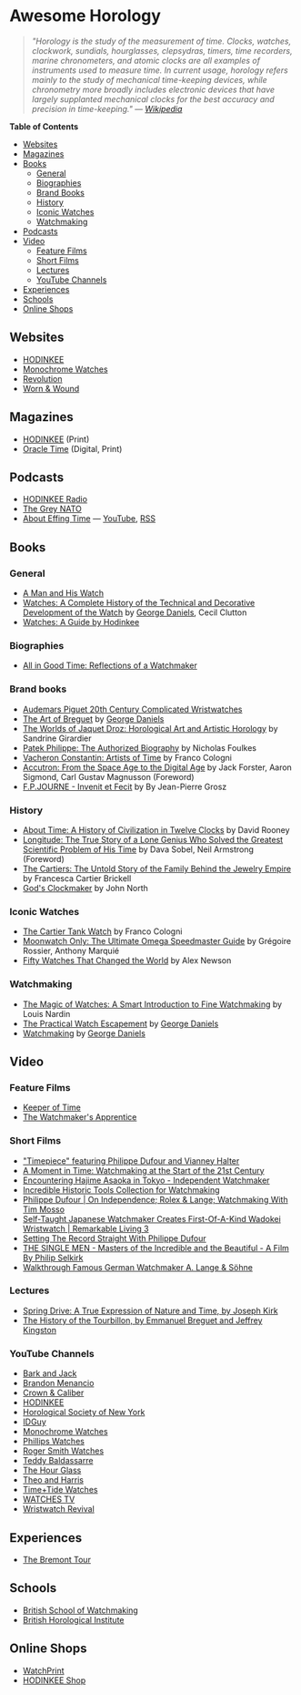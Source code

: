 # Awesome Horology

> _"Horology is the study of the measurement of time. Clocks, watches, clockwork, sundials, hourglasses, clepsydras, timers, time recorders, marine chronometers, and atomic clocks are all examples of instruments used to measure time. In current usage, horology refers mainly to the study of mechanical time-keeping devices, while chronometry more broadly includes electronic devices that have largely supplanted mechanical clocks for the best accuracy and precision in time-keeping." — [Wikipedia](https://en.wikipedia.org/wiki/Horology)_

**Table of Contents**

- [Websites](#websites)
- [Magazines](#magazines)
- [Books](#books)
  - [General](#general)
  - [Biographies](#biographies)
  - [Brand Books](#brand-books)
  - [History](#history)
  - [Iconic Watches](#iconic-watches)
  - [Watchmaking](#watchmaking)
- [Podcasts](#podcasts)
- [Video](#video)
  - [Feature Films](#feature-films)
  - [Short Films](#short-films)
  - [Lectures](#lectures)
  - [YouTube Channels](#youtube-channels)
- [Experiences](#experiences)
- [Schools](#schools)
- [Online Shops](#online-shops)

## Websites

- [HODINKEE](https://www.hodinkee.com/)
- [Monochrome Watches](https://monochrome-watches.com/)
- [Revolution](https://revolutionwatch.com/)
- [Worn & Wound](https://wornandwound.com/)

## Magazines

- [HODINKEE](https://www.hodinkee.com/magazine) (Print)
- [Oracle Time](https://oracleoftime.com/magazine/) (Digital, Print)

## Podcasts

- [HODINKEE Radio](https://www.hodinkee.com/browse/hodinkee-radio)
- [The Grey NATO](https://thegreynato.com/)
- [About Effing Time](https://abouteffingtime.net/password) — [YouTube](https://www.youtube.com/channel/UCqRdOESEo9GGB1zh4YW1iKw), [RSS](https://feeds.buzzsprout.com/2001228.rss)

## Books

### General

- [A Man and His Watch](https://www.goodreads.com/en/book/show/36361178-a-man-and-his-watch)
- [Watches: A Complete History of the Technical and Decorative Development of the Watch](https://www.goodreads.com/book/show/58578773-watches) by [George Daniels](https://www.danielslondon.com/), Cecil Clutton
- [Watches: A Guide by Hodinkee](https://www.goodreads.com/book/show/50240178-watches)

### Biographies

- [All in Good Time: Reflections of a Watchmaker](https://www.goodreads.com/en/book/show/8845277-all-in-good-time)

### Brand books

- [Audemars Piguet 20th Century Complicated Wristwatches](https://www.hodinkee.com/articles/audemars-piguet-20th-century-complicated-wristwatches)
- [The Art of Breguet](https://www.goodreads.com/book/show/53426662-art-of-breguet-the) by [George Daniels](https://www.danielslondon.com/)
- [The Worlds of Jaquet Droz: Horological Art and Artistic Horology](https://www.amazon.com/Worlds-Jaquet-Droz-Horological-Artistic/dp/2940506396) by Sandrine Girardier
- [Patek Philippe: The Authorized Biography](https://www.goodreads.com/book/show/27882472-patek-philippe) by Nicholas Foulkes
- [Vacheron Constantin: Artists of Time](https://www.goodreads.com/book/show/25489335-vacheron-constantin) by Franco Cologni
- [Accutron: From the Space Age to the Digital Age](https://www.accutronwatch.com/products/0d043) by Jack Forster, Aaron Sigmond, Carl Gustav Magnusson (Foreword)
- [F.P.JOURNE - Invenit et Fecit](https://watchprint.com/en/brands-that-make-it-happen/292-fpjourne-invenit-et-fecit.html) by By Jean-Pierre Grosz

### History

- [About Time: A History of Civilization in Twelve Clocks](https://www.goodreads.com/en/book/show/55298389-about-time) by David Rooney
- [Longitude: The True Story of a Lone Genius Who Solved the Greatest Scientific Problem of His Time](https://www.goodreads.com/book/show/4806.Longitude) by Dava Sobel, Neil Armstrong (Foreword)
- [The Cartiers: The Untold Story of the Family Behind the Jewelry Empire](https://www.goodreads.com/en/book/show/43982449-the-cartiers) by Francesca Cartier Brickell
- [God's Clockmaker](https://www.goodreads.com/book/show/2071784.God_s_Clockmaker) by John North

### Iconic Watches

- [The Cartier Tank Watch](https://www.goodreads.com/book/show/34508295-the-cartier-tank-watch) by Franco Cologni
- [Moonwatch Only: The Ultimate Omega Speedmaster Guide](https://www.goodreads.com/book/show/48704369-moonwatch-only) by Grégoire Rossier, Anthony Marquié
- [Fifty Watches That Changed the World](https://www.goodreads.com/en/book/show/24905540-fifty-watches-that-changed-the-world) by Alex Newson

### Watchmaking

- [The Magic of Watches: A Smart Introduction to Fine Watchmaking](https://www.goodreads.com/en/book/show/42357170-the-magic-of-watches---revised-and-updated) by Louis Nardin
- [The Practical Watch Escapement](https://www.goodreads.com/book/show/12698161-the-practical-watch-escapement) by [George Daniels](https://www.danielslondon.com/)
- [Watchmaking](https://www.goodreads.com/book/show/1363341.Watchmaking) by [George Daniels](https://www.danielslondon.com/)

## Video

### Feature Films

- [Keeper of Time](https://www.keeperoftimemovie.com/)
- [The Watchmaker's Apprentice](https://www.amazon.co.uk/gp/video/detail/B095NFGCCC)

### Short Films

- ["Timepiece" featuring Philippe Dufour and Vianney Halter](https://www.youtube.com/watch?v=dQtrzLl6-Gg&list=PLPhU2Tz1TddA9Frllryn5WRvDZih9EpqT)
- [A Moment in Time: Watchmaking at the Start of the 21st Century](https://www.youtube.com/watch?v=QEJDsn_-haE&list=PLPhU2Tz1TddA9Frllryn5WRvDZih9EpqT)
- [Encountering Hajime Asaoka in Tokyo - Independent Watchmaker](https://www.youtube.com/watch?v=p_bOpjkW9nY&list=PLPhU2Tz1TddA9Frllryn5WRvDZih9EpqT)
- [Incredible Historic Tools Collection for Watchmaking](https://www.youtube.com/watch?v=i7yC2u1obD8&list=PLPhU2Tz1TddA9Frllryn5WRvDZih9EpqT)
- [Philippe Dufour | On Independence; Rolex & Lange; Watchmaking With Tim Mosso](https://www.youtube.com/watch?v=-bMin3cQkKA&list=PLPhU2Tz1TddA9Frllryn5WRvDZih9EpqT)
- [Self-Taught Japanese Watchmaker Creates First-Of-A-Kind Wadokei Wristwatch | Remarkable Living 3](https://www.youtube.com/watch?v=qp1-W3saJmo&list=PLPhU2Tz1TddA9Frllryn5WRvDZih9EpqT)
- [Setting The Record Straight With Philippe Dufour](https://www.youtube.com/watch?v=5ynbw9uO7Ag&list=PLPhU2Tz1TddA9Frllryn5WRvDZih9EpqT)
- [THE SINGLE MEN - Masters of the Incredible and the Beautiful - A Film By Philip Selkirk](https://www.youtube.com/watch?v=thAKJnp0ntU&list=PLPhU2Tz1TddA9Frllryn5WRvDZih9EpqT)
- [Walkthrough Famous German Watchmaker A. Lange & Söhne](https://www.youtube.com/watch?v=DGAsib-4mCk&list=PLPhU2Tz1TddA9Frllryn5WRvDZih9EpqT)

### Lectures

- [Spring Drive: A True Expression of Nature and Time, by Joseph Kirk](https://www.youtube.com/watch?v=R1T32GWdkew&list=PLPhU2Tz1TddA9Frllryn5WRvDZih9EpqT)
- [The History of the Tourbillon, by Emmanuel Breguet and Jeffrey Kingston](https://www.youtube.com/watch?v=u3WI9woZcKQ&list=PLPhU2Tz1TddA9Frllryn5WRvDZih9EpqT)

### YouTube Channels

- [Bark and Jack](https://www.youtube.com/c/BarkandJack)
- [Brandon Menancio](https://www.youtube.com/channel/UCmhdJg8p2s69_2dgnNmp-3w)
- [Crown & Caliber](https://www.youtube.com/user/crownandcaliber)
- [HODINKEE](https://www.youtube.com/c/hodinkee)
- [Horological Society of New York](https://www.youtube.com/c/HorologicalSocietyofNewYork)
- [IDGuy](https://www.youtube.com/channel/UCzf6rqsEBni5G2TSevD6F4A)
- [Monochrome Watches](https://www.youtube.com/user/MonochromeWatches)
- [Phillips Watches](https://www.youtube.com/channel/UC1rfjl5iFe0_LehYGtfH0vQ)
- [Roger Smith Watches](https://www.youtube.com/user/rwsmithwatches)
- [Teddy Baldassarre](https://www.youtube.com/c/TeddyBaldassarre)
- [The Hour Glass](https://www.youtube.com/channel/UCrS1X1VVUgTPtejY0hqIx0w)
- [Theo and Harris](https://www.youtube.com/channel/UCqhmd5fM8oJrJnahTxaMUUA)
- [Time+Tide Watches](https://www.youtube.com/user/timetidewatches)
- [WATCHES TV](https://www.youtube.com/user/thewatchestv)
- [Wristwatch Revival](https://www.youtube.com/c/WristwatchRevival)

## Experiences

- [The Bremont Tour](https://www.bremont.com/products/the-bremont-tour)

## Schools

- [British School of Watchmaking](https://www.britishschoolofwatchmaking.co.uk/)
- [British Horological Institute](https://bhi.co.uk/)

## Online Shops

- [WatchPrint](https://watchprint.com/en/)
- [HODINKEE Shop](https://shop.hodinkee.com/)

